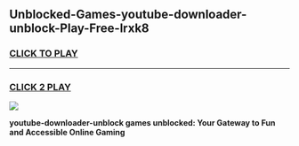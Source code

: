 
## Unblocked-Games-youtube-downloader-unblock-Play-Free-lrxk8
<h3>
<a href="https://premium76.site?title=youtube-downloader-unblock&ref=23A">CLICK TO PLAY</a></h3>
<hr>

<h3>
<a href="https://premium76.site?title=youtube-downloader-unblock&ref=23A">CLICK 2 PLAY</a>
  
</h3>

<a href="https://premium76.site?title=youtube-downloader-unblock&ref=23A"><img src="https://clearcache.store/games.png"></a>


**youtube-downloader-unblock games unblocked: Your Gateway to Fun and Accessible Online Gaming**
